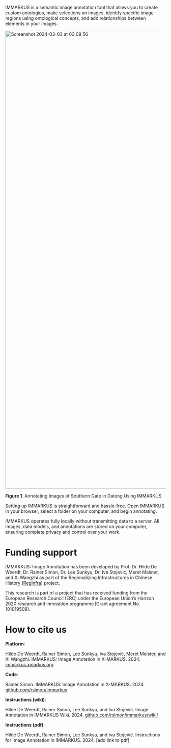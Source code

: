 IMMARKUS is a semantic image annotation tool that allows you to create custom ontologies, make selections on images, identify specific image regions using ontological concepts, and add relationships between elements in your images.  

<img width="1436" alt="Screenshot 2024-03-03 at 03 09 56" src="https://github.com/rsimon/immarkus/assets/160752064/3a2787fb-c380-4706-b9b2-f140db85036b">

**Figure 1**. Annotating Images of Southern Gate in Datong Using IMMARKUS

Setting up IMMARKUS is straightforward and hassle-free. Open IMMARKUS in your browser, select a folder on your computer, and begin annotating.

IMMARKUS operates fully locally without transmitting data to a server. All images, data models, and annotations are stored on your computer, ensuring complete privacy and control over your work.  

# **Funding support**

IMMARKUS: Image Annotation has been developed by Prof. Dr. Hilde De Weerdt, Dr. Rainer Simon, Dr. Lee Sunkyu, Dr. Iva Stojević, Meret Meister, and Xi Wangzhi as part of the Regionalizing Infrastructures in Chinese History ([RegInfra](https://www.infrastructurelives.eu/)) project. 

This research is part of a project that has received funding from the European Research Council (ERC) under the European Union’s Horizon 2020 research and innovation programme (Grant agreement No. 101019509).

# **How to cite us**

**Platform**:

Hilde De Weerdt, Rainer Simon, Lee Sunkyu, Iva Stojević, Meret Meister, and Xi Wangzhi. IMMARKUS: Image Annotation in X-MARKUS. 2024. [immarkus.xmarkus.org](https://immarkus.xmarkus.org/)

**Code**:

Rainer Simon. IMMARKUS: Image Annotation in X-MARKUS. 2024. [github.com/rsimon/immarkus](https://github.com/rsimon/immarkus) 

**Instructions (wiki)**:

Hilde De Weerdt, Rainer Simon, Lee Sunkyu, and Iva Stojević. Image Annotation in IMMARKUS Wiki. 2024. [github.com/rsimon/immarkus/wiki/](https://github.com/rsimon/immarkus/wiki)

**Instructions (pdf)**:

Hilde De Weerdt, Rainer Simon, Lee Sunkyu, and Iva Stojević. Instructions for Image Annotation in IMMARKUS. 2024. [add link to pdf]